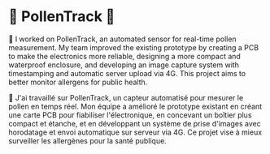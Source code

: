 # 🌸 PollenTrack 🌸
🌿 I worked on PollenTrack, an automated sensor for real-time pollen measurement. My team improved the existing prototype by creating a PCB to make the electronics more reliable, designing a more compact and waterproof enclosure, and developing an image capture system with timestamping and automatic server upload via 4G. This project aims to better monitor allergens for public health.

🌿 J'ai travaillé sur PollenTrack, un capteur automatisé pour mesurer le pollen en temps réel. Mon équipe a amélioré le prototype existant en créant une carte PCB pour fiabiliser l'électronique, en concevant un boîtier plus compact et étanche, et en développant un système de prise d'images avec horodatage et envoi automatique sur serveur via 4G. Ce projet vise à mieux surveiller les allergènes pour la santé publique.
